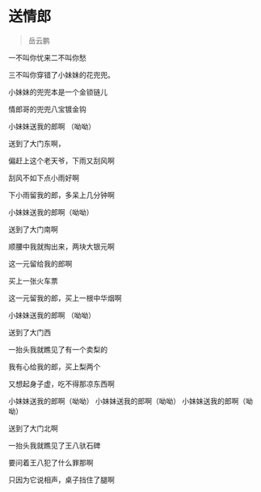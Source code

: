 # 送情郎

> 岳云鹏


一不叫你忧来二不叫你愁

三不叫你穿错了小妹妹的花兜兜。

小妹妹的兜兜本是一个金锁链儿

情郎哥的兜兜八宝镀金钩

小妹妹送我的郎啊 （呦呦）

送到了大门东啊，

偏赶上这个老天爷，下雨又刮风啊

刮风不如下点小雨好啊

下小雨留我的郎，多呆上几分钟啊

小妹妹送我的郎啊（呦呦）

送到了大门南啊

顺腰中我就掏出来，两块大银元啊

这一元留给我的郎啊

买上一张火车票

这一元留我的郎，买上一根中华烟啊

小妹妹送我的郎啊 （呦呦）

送到了大门西

一抬头我就瞧见了有一个卖梨的

我有心给我的郎，买上梨两个

又想起身子虚，吃不得那凉东西啊

小妹妹送我的郎啊（呦呦）
小妹妹送我的郎啊（呦呦）
小妹妹送我的郎啊（呦呦）

送到了大门北啊

一抬头我就瞧见了王八驮石碑

要问着王八犯了什么罪那啊

只因为它说相声，桌子挡住了腿啊
